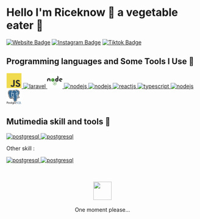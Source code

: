 # Hello I'm Riceknow 👋 a vegetable eater 🌮

[![Website Badge](https://img.shields.io/badge/-adinyahya.com🤤-9F73AB?style=flat&logo=Google-Chrome&logoColor=black&link=https://linktr.ee/adinyahya)](https://linktr.ee/adinyahya)
[![Instagram Badge](https://img.shields.io/badge/-@adin_yahya-FFA1CF?style=flat&logo=instagram&logoColor=white&link=https://instagram.com/adin_yahya/)](https://instagram.com/adin_yahya)
[![Tiktok Badge](https://img.shields.io/badge/-@riceknow-251B37?style=flat&logo=tiktok&logoColor=white&link=https://tiktok.com/@riceknow/)](https://tiktok.com/@riceknow)
  
<h2>Programming languages and Some Tools I Use 🚀</h2>

<p align="left" dir="auto"> 
  <a href="https://developer.mozilla.org/en-US/docs/Web/JavaScript" rel="nofollow"> <img src="https://raw.githubusercontent.com/devicons/devicon/master/icons/javascript/javascript-original.svg" alt="javascript" width="40" height="40" style="max-width: 100%;"> </a> 
  <a href="https://laravel.com/" rel="nofollow"> <img src="https://hello.adinyahya.com/_next/image?url=%2Flaravel.png&w=48&q=75" alt="laravel" width="40" height="40" style="max-width: 100%;"> </a> 
  <a href="https://nodejs.org" rel="nofollow"> <img src="https://raw.githubusercontent.com/devicons/devicon/master/icons/nodejs/nodejs-original-wordmark.svg" alt="nodejs" width="40" height="40" style="max-width: 100%;"> </a> 
  <a href="https://nodered.org" rel="nofollow"> <img src="https://i.ibb.co/jRg5hVj/node-red-icon.png" alt="nodejs" width="40" height="40" style="max-width: 100%;"> </a> 
  <a href="https://nextjs.org" rel="nofollow"> <img src="https://i.ibb.co/Wc8GrR7/nextjs.png" alt="nodejs" width="40" height="40" style="max-width: 100%;"> </a> 
   <a href="https://reactjs.org" rel="nofollow"> <img src="https://hello.adinyahya.com/_next/image?url=https%3A%2F%2Fi.ibb.co%2FVQgqjkJ%2F1-Yafu7ihc1-LFu-P4azer-Aa4w.png&w=48&q=75" alt="reactjs" width="40" height="40" style="max-width: 100%;"> </a> 
  <a href="https://www.typescriptlang.org" rel="nofollow"> <img src="https://hello.adinyahya.com/_next/image?url=%2Ftypescript.png&w=48&q=75" alt="typescript" width="40" height="40" style="max-width: 100%;"> </a> 
  <a href="https://chakra-ui.com" rel="nofollow"> <img src="https://i.ibb.co/YRxQYRX/54212428.png" alt="nodejs" width="40" height="40" style="max-width: 100%;"> </a> 
  <a href="https://www.postgresql.org" rel="nofollow"> <img src="https://raw.githubusercontent.com/devicons/devicon/master/icons/postgresql/postgresql-original-wordmark.svg" alt="postgresql" width="40" height="40" style="max-width: 100%;"> </a> 

</p>
  
 <h2>Mutimedia skill and tools 🧐 </h2>
 
 <p align="left" dir="auto"> 
  <a href="https://www.adobe.com" rel="nofollow"> <img src="https://i.ibb.co/d4QL7MX/Adobe-Photoshop-CC-icon-svg.png" alt="postgresql" width="40" height="40" style="max-width: 100%;"> </a>
  <a href="https://www.adobe.com" rel="nofollow"> <img src="https://i.ibb.co/R6XXBFt/Adobe-Premiere-Pro-CC-icon-svg.png" alt="postgresql" width="40" height="40" style="max-width: 100%;"> </a>
  </p>
  
  
  Other skill :
  
   <p align="left" dir="auto"> 
  <a href="https://www.adobe.com" rel="nofollow"> <img src="https://cdn.icon-icons.com/icons2/1881/PNG/512/iconfinder-social-media-4341269_120580.png" alt="postgresql" width="40" height="40" style="max-width: 100%;"> </a>
  <a href="https://www.adobe.com" rel="nofollow"> <img src="https://cdn.icon-icons.com/icons2/560/PNG/512/API_icon-icons.com_53706.png" alt="postgresql" width="40" height="40" style="max-width: 100%;"> </a>
  </p>
  
  <div align="center">
  <br>
  <br>
  <a href="https://github.com/adinyahya/"><img src="https://github.githubassets.com/images/mona-loading-dark.gif" width="48" height="48"></a>
  <p>One moment please...</p>
  <br>
  <br>
</a>
  

